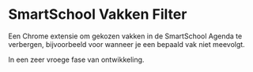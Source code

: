 # SmartSchool Vakken Filter

Een Chrome extensie om gekozen vakken in de SmartSchool Agenda te verbergen, bijvoorbeeld voor wanneer je een bepaald vak niet meevolgt.

In een zeer vroege fase van ontwikkeling.
